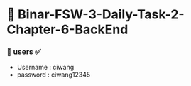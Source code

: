 # 📝 Binar-FSW-3-Daily-Task-2-Chapter-6-BackEnd

### 📌 users ✅
* Username : ciwang
* password : ciwang12345

